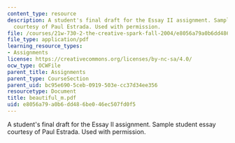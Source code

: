 ```yaml
---
content_type: resource
description: A student's final draft for the Essay II assignment. Sample student essay
  courtesy of Paul Estrada. Used with permission.
file: /courses/21w-730-2-the-creative-spark-fall-2004/e8056a79a0b6dd486be046ec507fd0f5_beautiful_m.pdf
file_type: application/pdf
learning_resource_types:
- Assignments
license: https://creativecommons.org/licenses/by-nc-sa/4.0/
ocw_type: OCWFile
parent_title: Assignments
parent_type: CourseSection
parent_uid: bc95e690-5ceb-0919-503e-cc37d34ee356
resourcetype: Document
title: beautiful_m.pdf
uid: e8056a79-a0b6-dd48-6be0-46ec507fd0f5
---
```

A student's final draft for the Essay II assignment. Sample student essay courtesy of Paul Estrada. Used with permission.